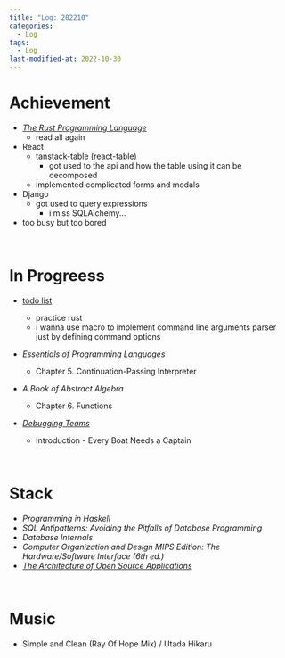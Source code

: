 ```yaml
---
title: "Log: 202210"
categories:
  - Log
tags:
  - Log
last-modified-at: 2022-10-30
---
```


# Achievement

- [*The Rust Programming Language*](https://doc.rust-lang.org/book/)
  - read all again
- React
  - [tanstack-table (react-table)](https://tanstack.com/table/v8)
    - got used to the api and how the table using it can be decomposed
  - implemented complicated forms and modals
- Django
  - got used to query expressions
    - i miss SQLAlchemy...
- too busy but too bored

<br>

# In Progreess

- [todo list](https://github.com/e5pe0n/rust-sandbox/tree/main/todo_list)
  - practice rust
  - i wanna use macro to implement command line arguments parser just by defining command options

- *Essentials of Programming Languages*
  - Chapter 5. Continuation-Passing Interpreter

- *A Book of Abstract Algebra*
  - Chapter 6. Functions

- [*Debugging Teams*](https://book.debuggingteams.com/)
  - Introduction - Every Boat Needs a Captain

<br>

# Stack

- *Programming in Haskell*
- *SQL Antipatterns: Avoiding the Pitfalls of Database Programming*
- *Database Internals*
- *Computer Organization and Design MIPS Edition: The Hardware/Software Interface (6th ed.)*
- [*The Architecture of Open Source Applications*](http://www.aosabook.org/en/index.html)

<br>

# Music

- Simple and Clean (Ray Of Hope Mix) / Utada Hikaru

